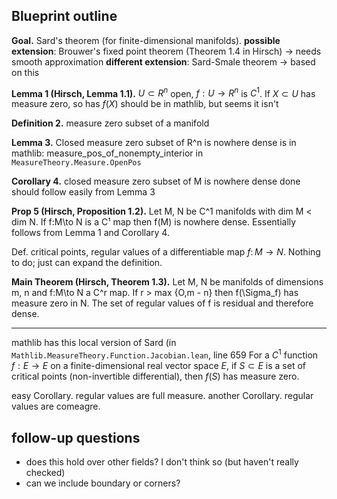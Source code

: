 ## Blueprint outline
**Goal.** Sard's theorem (for finite-dimensional manifolds).
**possible extension**: Brouwer's fixed point theorem (Theorem 1.4 in Hirsch) -> needs smooth approximation
**different extension**: Sard-Smale theorem -> based on this

**Lemma 1 (Hirsch, Lemma 1.1).**
  $U\subset R^n$ open, $f:U\to R^n$ is $C^1$. If $X\subset U$ has measure zero, so has $f(X)$
should be in mathlib, but seems it isn't

**Definition 2.** measure zero subset of a manifold

**Lemma 3.** Closed measure zero subset of R^n is nowhere dense
is in mathlib: measure_pos_of_nonempty_interior in `MeasureTheory.Measure.OpenPos`

**Corollary 4.** closed measure zero subset of M is nowhere dense       done
should follow easily from Lemma 3

**Prop 5 (Hirsch, Proposition 1.2).**
  Let M, N be C^1 manifolds with dim M < dim N.
  If f:M\to N is a C¹ map then f(M) is nowhere dense.
Essentially follows from Lemma 1 and Corollary 4.

Def. critical points, regular values of a differentiable map $f\colon M\to N$.
Nothing to do; just can expand the definition.

**Main Theorem (Hirsch, Theorem 1.3).**
  Let M, N be manifolds of dimensions m, n and f:M\to N a C^r map.
  If r > max {O,m - n} then f(\Sigma_f) has measure zero in N.
  The set of regular values of f is residual and therefore dense.

-------

mathlib has this local version of Sard (in `Mathlib.MeasureTheory.Function.Jacobian.lean`, line 659
For a $C^1$ function $f:E\to E$ on a finite-dimensional real vector space $E$,
if $S\subset E$ is a set of critical points (non-invertible differential), then $f(S)$ has measure zero.

easy Corollary. regular values are full measure.
another Corollary. regular values are comeagre.


## follow-up questions
- does this hold over other fields? I don't think so (but haven't really checked)
- can we include boundary or corners?
